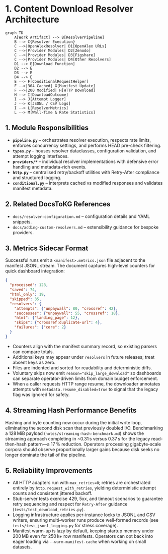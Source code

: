 # 1. Content Download Resolver Architecture

```mermaid
graph TD
    A[Work Artifact] --> B[ResolverPipeline]
    B --> C{Resolver Execution}
    C -->|OpenAlexResolver| D1[OpenAlex URLs]
    C -->|Provider Modules| D2[Zenodo]
    C -->|Provider Modules| D3[Figshare]
    C -->|Provider Modules| D4[Other Resolvers]
    D1 --> E[Download Function]
    D2 --> E
    D3 --> E
    D4 --> E
    E --> F[ConditionalRequestHelper]
    F -->|304 Cached| G[Manifest Update]
    F -->|200 Modified| H[HTTP Download]
    H --> I[DownloadOutcome]
    I --> J[Attempt Logger]
    J --> K[JSONL / CSV Logs]
    I --> L[ResolverMetrics]
    L --> M[Wall-Time & Rate Statistics]
```

## 1. Module Responsibilities

- **`pipeline.py`** – orchestrates resolver execution, respects rate limits,
  enforces concurrency settings, and performs HEAD pre-check filtering.
- **`types.py`** – houses resolver dataclasses, configuration validation, and
  attempt logging interfaces.
- **`providers/*`** – individual resolver implementations with defensive error
  handling and metadata-rich events.
- **`http.py`** – centralised retry/backoff utilities with Retry-After
  compliance and structured logging.
- **`conditional.py`** – interprets cached vs modified responses and validates
  manifest metadata.

## 2. Related DocsToKG References

- `docs/resolver-configuration.md` – configuration details and YAML snippets.
- `docs/adding-custom-resolvers.md` – extensibility guidance for bespoke
  providers.

## 3. Metrics Sidecar Format

Successful runs emit a `<manifest>.metrics.json` file adjacent to the manifest
JSONL stream. The document captures high-level counters for quick dashboard
integration:

```json
{
  "processed": 128,
  "saved": 74,
  "html_only": 19,
  "skipped": 35,
  "resolvers": {
    "attempts": {"unpaywall": 80, "crossref": 42},
    "successes": {"unpaywall": 55, "crossref": 18},
    "html": {"landing_page": 12},
    "skips": {"crossref:duplicate-url": 4},
    "failures": {"core": 2}
  }
}
```

- Counters align with the manifest summary record, so existing parsers can
  compare totals.
- Additional keys may appear under `resolvers` in future releases; treat absent
  keys as zero.
- Files are indented and sorted for readability and deterministic diffs.
- Voluntary skips now emit `reason="skip_large_download"` so dashboards can
  separate operator-driven limits from domain budget enforcement.
- When a caller requests HTTP range resume, the downloader annotates attempts
  with `metadata.resume_disabled=true` to signal that the legacy flag was
  ignored for safety.

## 4. Streaming Hash Performance Benefits

Hashing and byte counting now occur during the initial write loop, eliminating
the second disk scan that previously doubled I/O. Benchmarking a 128 MiB payload
(`notes/streaming-hash-benchmark.md`) shows the streaming approach completing in
~0.31 s versus 0.37 s for the legacy read-then-hash pattern—a 17 % reduction.
Operators processing gigabyte-scale corpora should observe proportionally larger
gains because disk seeks no longer dominate the tail of the pipeline.

## 5. Reliability Improvements

- All HTTP adapters run with `max_retries=0`; retries are orchestrated entirely
  by `http.request_with_retries`, yielding deterministic attempt counts and
  consistent jittered backoff.
- Stub-server tests exercise 429, 5xx, and timeout scenarios to guarantee retry
  sequencing and respect for `Retry-After` guidance (`tests/test_download_retries.py`).
- Logging infrastructure applies per-instance locks to JSONL and CSV writers,
  ensuring multi-worker runs produce well-formed records (see
  `tests/test_jsonl_logging.py` for stress coverage).
- Manifest warm-up is lazy by default, keeping startup memory under 200 MB even
  for 250 k+ row manifests. Operators can opt back into eager loading via
  `--warm-manifest-cache` when working on small datasets.
